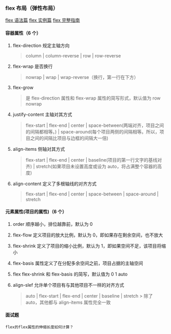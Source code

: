 ### flex 布局（弹性布局）

[flex 语法篇](http://www.ruanyifeng.com/blog/2015/07/flex-grammar.html)
[flex 实例篇](http://www.ruanyifeng.com/blog/2015/07/flex-examples.html)
[flex 完整指南](https://css-tricks.com/snippets/css/a-guide-to-flexbox/)

#### 容器属性（6 个）

1. flex-direction 规定主轴方向
   
   > column | column-reverse | row | row-reverse
   
2. flex-wrap 是否换行
   
   > nowrap | wrap | wrap-reverse（换行，第一行在下方）
   
3. flex-grow

   >  是 flex-direction 属性和 flex-wrap 属性的简写形式，默认值为 row nowrap

4. justify-content 主轴对其方式

   > flex-start | flex-end | center | space-between(两端对齐，项目之间的间隔都相等。) | space-around(每个项目两侧的间隔相等。所以，项目之间的间隔比项目与边框的间隔大一倍)

5. align-items 侧轴对其方式

   > flex-start | flex-end | center | baseline(项目的第一行文字的基线对齐) | stretch(如果项目未设置高度或设为 auto，将占满整个容器的高度)

6. align-content 定义了多根轴线的对齐方式

   > flex-start | flex-end | center | space-between | space-around | stretch

#### 元素属性(项目的属性)（6 个）

1. order 顺序越小，排位越靠前，默认为 0
2. flex-flow 定义项目的放大比例，默认为 0，即如果存在剩余空间，也不放大
3. flex-shrink 定义了项目的缩小比例，默认为 1，即如果空间不足，该项目将缩小
4. flex-basis 属性定义了在分配多余空间之前，项目占据的主轴空间
5. flex flex-shrink 和 flex-basis 的简写，默认值为 0 1 auto
6. align-slef 允许单个项目有与其他项目不一样的对齐方式
   
   > auto | flex-start | flex-end | center | baseline | stretch > 除了 auto，其他都与 align-items 属性完全一致

#### 面试题
    flex的flex属性的伸缩长度如何计算？

